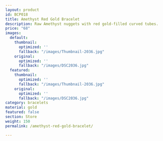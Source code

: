```yaml
---
layout: product
id: BCP018
title: Amethyst Red Gold Bracelet
description: Raw Amethyst nuggets with red gold-filled curved tubes.
price: "68"
images:
  default:
    thumbnail:
      optimized: ''
      fallback: "/images/Thumbnail-2036.jpg"
    original:
      optimized: ''
      fallback: "/images/DSC2036.jpg"
  featured:
    thumbnail:
      optimized: ''
      fallback: "/images/Thumbnail-2036.jpg"
    original:
      optimized: ''
      fallback: "/images/DSC2036.jpg"
category: bracelets
material: gold
featured: false
section: Store
weight: 150
permalink: /amethyst-red-gold-bracelet/

---
```

